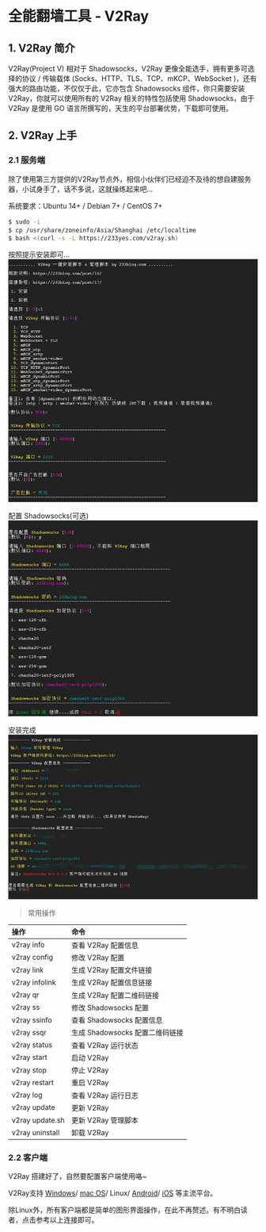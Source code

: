 # 全能翻墙工具 - V2Ray

## 1. V2Ray 简介
V2Ray(Project V) 相对于 Shadowsocks，V2Ray 更像全能选手，拥有更多可选择的协议 / 传输载体 (Socks、HTTP、TLS、TCP、mKCP、WebSocket )，还有强大的路由功能，不仅仅于此，它亦包含 Shadowsocks 组件，你只需要安装 V2Ray，你就可以使用所有的 V2Ray 相关的特性包括使用 Shadowsocks，由于 V2Ray 是使用 GO 语言所撰写的，天生的平台部署优势，下载即可使用。

## 2. V2Ray 上手
### 2.1 服务端
除了使用第三方提供的V2Ray节点外，相信小伙伴们已经迫不及待的想自建服务器，小试身手了，话不多说，这就操练起来吧...

系统要求：Ubuntu 14+ / Debian 7+ / CentOS 7+
```sh
$ sudo -i
$ cp /usr/share/zoneinfo/Asia/Shanghai /etc/localtime
$ bash <(curl -s -L https://233yes.com/v2ray.sh)
```
按照提示安装即可...
![V2Ray安装选项](../img/part4/v2ray-install.png)

配置 Shadowsocks(可选)
![V2Ray安装选项](../img/part4/v2ray-ssr.png)

安装完成
![V2Ray安装完成](../img/part4/v2ray-install-done.png)

> 常用操作

操作|命令
:-|:-
v2ray info | 查看 V2Ray 配置信息
v2ray config | 修改 V2Ray 配置
v2ray link | 生成 V2Ray 配置文件链接
v2ray infolink | 生成 V2Ray 配置信息链接
v2ray qr | 生成 V2Ray 配置二维码链接
v2ray ss | 修改 Shadowsocks 配置
v2ray ssinfo | 查看 Shadowsocks 配置信息
v2ray ssqr | 生成 Shadowsocks 配置二维码链接
v2ray status | 查看 V2Ray 运行状态
v2ray start | 启动 V2Ray
v2ray stop | 停止 V2Ray
v2ray restart | 重启 V2Ray
v2ray log | 查看 V2Ray 运行日志
v2ray update | 更新 V2Ray
v2ray update.sh | 更新 V2Ray 管理脚本
v2ray uninstall | 卸载 V2Ray

### 2.2 客户端
V2Ray 搭建好了，自然要配置客户端使用咯~

V2Ray支持
[Windows](https://233yes.com/post/8/)/
[mac OS](https://233yes.com/post/9/)/
Linux/
[Android](https://233yes.com/post/12/)/
[iOS](https://233yes.com/post/11/)
等主流平台。

除Linux外，所有客户端都是简单的图形界面操作，在此不再赘述。有不明白读者，点击参考以上连接即可。
